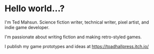 # Hello world...?
I'm Ted Mahsun.
Science fiction writer, technical writer, pixel artist, and indie game developer.

I'm passionate about writing fiction and making retro-styled games.

I publish my game prototypes and ideas at https://toadhallpress.itch.io/
